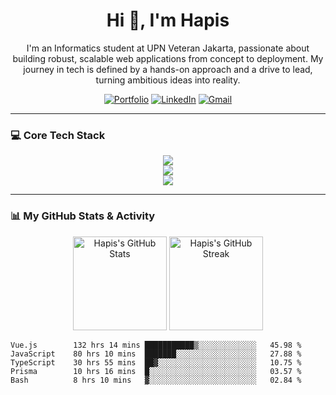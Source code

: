 <h1 align="center">Hi 👋, I'm Hapis</h1>
<p align="center">
I'm an Informatics student at UPN Veteran Jakarta, passionate about building robust, scalable web applications from concept to deployment. My journey in tech is defined by a hands-on approach and a drive to lead, turning ambitious ideas into reality.
</p>

<p align="center">
  <a href="https://hapishanipudin.com" target="_blank"><img src="https://img.shields.io/badge/Portfolio-252525?style=for-the-badge&logo=About.me&logoColor=white" alt="Portfolio"/></a>
  <a href="https://linkedin.com/in/hapishanipudin" target="_blank"><img src="https://img.shields.io/badge/LinkedIn-0077B5?style=for-the-badge&logo=linkedin&logoColor=white" alt="LinkedIn"/></a>
  <a href="mailto:hapis.hanipuddin@gmail.com"><img src="https://img.shields.io/badge/Email-D14836?style=for-the-badge&logo=gmail&logoColor=white" alt="Gmail"/></a>
</p>

---

### 💻 Core Tech Stack
<p align="center">
  <img src="https://skillicons.dev/icons?i=vue,nuxt,js,ts,nodejs,express,go" />
  <br>
  <img src="https://skillicons.dev/icons?i=postgres,mongodb,prisma,redis,firebase" />
  <br>
  <img src="https://skillicons.dev/icons?i=aws,docker,git,github,vercel,figma" />
</p>

---

### 📊 My GitHub Stats & Activity

<p align="center">
  <img height="150" src="https://github-readme-stats.vercel.app/api?username=HapisHanipudin&show_icons=true&theme=tokyonight&hide_border=true&rank_icon=github&count_private=true" alt="Hapis's GitHub Stats" />
  <img height="150" src="https://github-readme-streak-stats.herokuapp.com/?user=HapisHanipudin&theme=tokyonight&hide_border=true" alt="Hapis's GitHub Streak" />
</p>

<!--START_SECTION:waka-->

```text
Vue.js        132 hrs 14 mins ███████████▒░░░░░░░░░░░░░   45.98 %
JavaScript    80 hrs 10 mins  ███████░░░░░░░░░░░░░░░░░░   27.88 %
TypeScript    30 hrs 55 mins  ██▓░░░░░░░░░░░░░░░░░░░░░░   10.75 %
Prisma        10 hrs 16 mins  █░░░░░░░░░░░░░░░░░░░░░░░░   03.57 %
Bash          8 hrs 10 mins   ▓░░░░░░░░░░░░░░░░░░░░░░░░   02.84 %
```

<!--END_SECTION:waka-->

